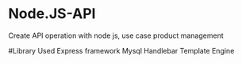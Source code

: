 # Node.JS-API
Create API operation with node js, use case product management

#Library Used
Express framework
Mysql
Handlebar Template Engine
